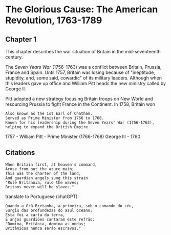 # The Glorious Cause: The American Revolution, 1763-1789

## Chapter 1
This chapter describes the war situation of Britain in the mid-seventeenth century. 

The _Seven Years War_ (1756-1763) was a conflict between Britain, Prussia, France and Spain. 
Until 1757, Britain was losing because of "ineptitude, stupidity, and, some said, cowardic" of its military leaders. 
Although when this leaders gave up office and William Pitt heads the new ministry called by George II.

Pitt adopted a new strategy focusing Britain troops on New World and resourcing Prussia to fight France in the Continent. In 1758, Britain won 

    Also known as the 1st Earl of Chatham.
    Served as Prime Minister from 1766 to 1768.
    Known for his leadership during the Seven Years' War (1756-1763), helping to expand the British Empire.
    
1757 - William Pitt - Prime Minister (1766-1768)
George III - 1760



## Citations
```
When Britain first, at heaven's command,
Arose from out the azure main;
This was the charter of the land,
And guardian angels sung this strain
"Rule Britannia, rule the waves;
Britons never will be slaves."
```
translate to Portuguese (chatGPT):
```
Quando a Grã-Bretanha, a primeira, sob o comando do céu,
Surgiu das profundezas do azul oceano;
Esta foi a carta da terra,
E anjos guardiões cantaram este refrão:
"Domina, Britânia, domina as ondas;
Britânicos nunca serão escravos."
```
